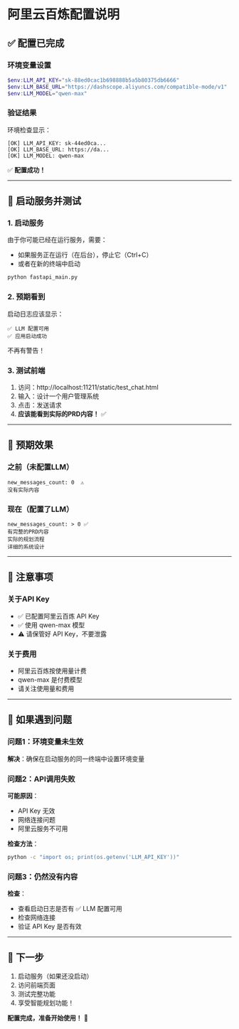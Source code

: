 # 阿里云百炼配置说明

## ✅ 配置已完成

### 环境变量设置
```powershell
$env:LLM_API_KEY="sk-88ed0cac1b698888b5a5b80375db6666"
$env:LLM_BASE_URL="https://dashscope.aliyuncs.com/compatible-mode/v1"
$env:LLM_MODEL="qwen-max"
```

### 验证结果
环境检查显示：
```
[OK] LLM_API_KEY: sk-44ed0ca...
[OK] LLM_BASE_URL: https://da...
[OK] LLM_MODEL: qwen-max
```

✅ **配置成功！**

---

## 🚀 启动服务并测试

### 1. 启动服务
由于你可能已经在运行服务，需要：
- 如果服务正在运行（在后台），停止它（Ctrl+C）
- 或者在新的终端中启动

```bash
python fastapi_main.py
```

### 2. 预期看到
启动日志应该显示：
```
✅ LLM 配置可用
✅ 应用启动成功
```

不再有警告！

### 3. 测试前端
1. 访问：http://localhost:11211/static/test_chat.html
2. 输入：设计一个用户管理系统
3. 点击：发送请求
4. **应该能看到实际的PRD内容！** ✅

---

## 🎯 预期效果

### 之前（未配置LLM）
```
new_messages_count: 0  ⚠️
没有实际内容
```

### 现在（配置了LLM）
```
new_messages_count: > 0 ✅
有完整的PRD内容
实际的规划流程
详细的系统设计
```

---

## 📝 注意事项

### 关于API Key
- ✅ 已配置阿里云百炼 API Key
- ✅ 使用 qwen-max 模型
- ⚠️ 请保管好 API Key，不要泄露

### 关于费用
- 阿里云百炼按使用量计费
- qwen-max 是付费模型
- 请关注使用量和费用

---

## 🔧 如果遇到问题

### 问题1：环境变量未生效
**解决**：确保在启动服务的同一终端中设置环境变量

### 问题2：API调用失败
**可能原因**：
- API Key 无效
- 网络连接问题
- 阿里云服务不可用

**检查方法**：
```bash
python -c "import os; print(os.getenv('LLM_API_KEY'))"
```

### 问题3：仍然没有内容
**检查**：
- 查看启动日志是否有 ✅ LLM 配置可用
- 检查网络连接
- 验证 API Key 是否有效

---

## 🎉 下一步

1. 启动服务（如果还没启动）
2. 访问前端页面
3. 测试完整功能
4. 享受智能规划功能！

**配置完成，准备开始使用！** 🚀

